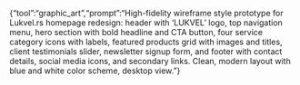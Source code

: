 {“tool”:“graphic_art”,“prompt”:“High-fidelity wireframe style prototype for Lukvel.rs homepage redesign: header with ‘LUKVEL’ logo, top navigation menu, hero section with bold headline and CTA button, four service category icons with labels, featured products grid with images and titles, client testimonials slider, newsletter signup form, and footer with contact details, social media icons, and secondary links. Clean, modern layout with blue and white color scheme, desktop view.”}

